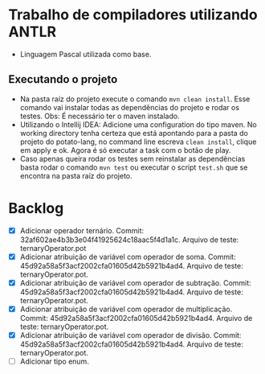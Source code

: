 # Trabalho de compiladores utilizando ANTLR

* Linguagem Pascal utilizada como base.

## Executando o projeto

* Na pasta raíz do projeto execute o comando `mvn clean install`. Esse comando vai instalar todas as dependências do projeto e rodar os testes. Obs: É necessário ter o maven instalado.
* Utilizando o Intellij IDEA: Adicione uma configuration do tipo maven. No working directory tenha certeza que está apontando para a pasta do projeto do potato-lang, no command line escreva `clean install`, clique em apply e ok. Agora é só executar a task com o botão de play.
* Caso apenas queira rodar os testes sem reinstalar as dependências basta rodar o comando `mvn test` ou executar o script `test.sh` que se encontra na pasta raíz do projeto.

# Backlog
* [x] Adicionar operador ternário. Commit: 32af602ae4b3b3e04f41925624c18aac5f4d1a1c. Arquivo de teste: ternaryOperator.pot
* [x] Adicionar atribuição de variável com operador de soma. Commit: 45d92a58a5f3acf2002cfa01605d42b5921b4ad4. Arquivo de teste: ternaryOperator.pot.    
* [x] Adicionar atribuição de variável com operador de subtração. Commit: 45d92a58a5f3acf2002cfa01605d42b5921b4ad4. Arquivo de teste: ternaryOperator.pot.
* [x] Adicionar atribuição de variável com operador de multiplicação. Commit: 45d92a58a5f3acf2002cfa01605d42b5921b4ad4. Arquivo de teste: ternaryOperator.pot.
* [x] Adicionar atribuição de variável com operador de divisão. Commit: 45d92a58a5f3acf2002cfa01605d42b5921b4ad4. Arquivo de teste: ternaryOperator.pot.
* [ ] Adicionar tipo enum.
